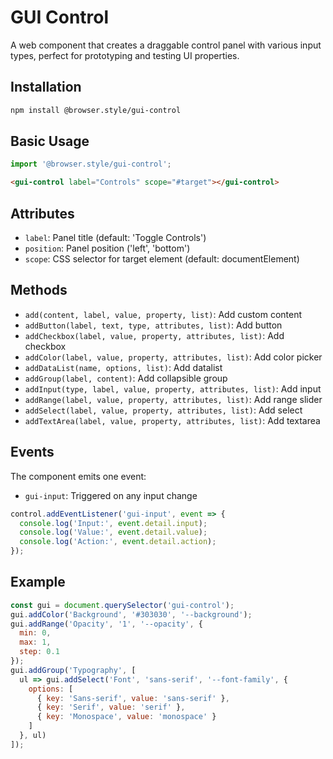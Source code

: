 # GUI Control

A web component that creates a draggable control panel with various input types, perfect for prototyping and testing UI properties.

## Installation

```bash
npm install @browser.style/gui-control
```

## Basic Usage

```javascript
import '@browser.style/gui-control';
```

```html
<gui-control label="Controls" scope="#target"></gui-control>
```

## Attributes

- `label`: Panel title (default: 'Toggle Controls')
- `position`: Panel position ('left', 'bottom')
- `scope`: CSS selector for target element (default: documentElement)

## Methods

- `add(content, label, value, property, list)`: Add custom content
- `addButton(label, text, type, attributes, list)`: Add button
- `addCheckbox(label, value, property, attributes, list)`: Add checkbox
- `addColor(label, value, property, attributes, list)`: Add color picker
- `addDataList(name, options, list)`: Add datalist
- `addGroup(label, content)`: Add collapsible group
- `addInput(type, label, value, property, attributes, list)`: Add input
- `addRange(label, value, property, attributes, list)`: Add range slider
- `addSelect(label, value, property, attributes, list)`: Add select
- `addTextArea(label, value, property, attributes, list)`: Add textarea

## Events

The component emits one event:

- `gui-input`: Triggered on any input change
```javascript
control.addEventListener('gui-input', event => {
  console.log('Input:', event.detail.input);
  console.log('Value:', event.detail.value);
  console.log('Action:', event.detail.action);
});
```

## Example

```javascript
const gui = document.querySelector('gui-control');
gui.addColor('Background', '#303030', '--background');
gui.addRange('Opacity', '1', '--opacity', {
  min: 0,
  max: 1,
  step: 0.1
});
gui.addGroup('Typography', [
  ul => gui.addSelect('Font', 'sans-serif', '--font-family', {
    options: [
      { key: 'Sans-serif', value: 'sans-serif' },
      { key: 'Serif', value: 'serif' },
      { key: 'Monospace', value: 'monospace' }
    ]
  }, ul)
]);

